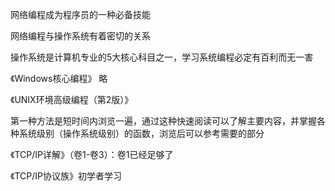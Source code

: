 网络编程成为程序员的一种必备技能

网络编程与操作系统有着密切的关系

操作系统是计算机专业的5大核心科目之一，学习系统编程必定有百利而无一害



《Windows核心编程》 略

《UNIX环境高级编程（第2版）》

第一种方法是短时间内浏览一遍，通过这种快速阅读可以了解主要内容，并掌握各种系统级别（操作系统级别）的函数，浏览后可以参考需要的部分

《TCP/IP详解》（卷1-卷3）：卷1已经足够了



《TCP/IP协议族》初学者学习